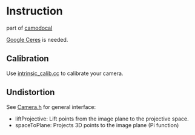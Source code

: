 # Instruction

part of [camodocal](https://github.com/hengli/camodocal)

[Google Ceres](http://ceres-solver.org) is needed.

## Calibration

Use [intrinsic_calib.cc](https://github.com/dvorak0/camera_model/blob/master/src/intrinsic_calib.cc) to calibrate your camera.

## Undistortion

See [Camera.h](https://github.com/dvorak0/camera_model/blob/master/include/camodocal/camera_models/Camera.h) for general interface:

- liftProjective: Lift points from the image plane to the projective space.
- spaceToPlane: Projects 3D points to the image plane (Pi function)
